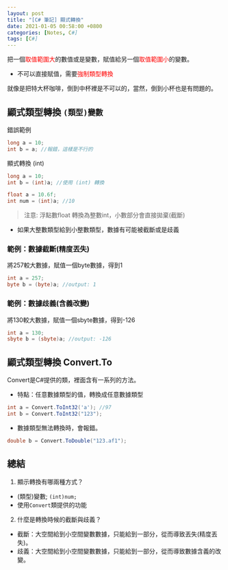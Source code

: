 ```yaml
---
layout: post
title: "[C# 筆記] 顯式轉換"
date: 2021-01-05 00:58:00 +0800
categories: [Notes, C#]
tags: [C#]
---
```


把一個<span style="color: red;">取值範圍大</span>的數值或是變數，賦值給另一個<span style="color: red;">取值範圍小</span>的變數。
- 不可以直接賦值，需要<span style="color: red;">強制類型轉換</span>

就像是把特大杯咖啡，倒到中杯裡是不可以的，當然，倒到小杯也是有問題的。

## 顯式類型轉換 `(類型)變數`
錯誤範例
```c#
long a = 10;
int b = a; //報錯，這樣是不行的
``` 
顯式轉換 (int)
```c#
long a = 10;
int b = (int)a; //使用 (int) 轉換
```
```c#
float a = 10.6f;
int num = (int)a; //10
```
> 注意: 浮點數float 轉換為整數int，小數部分會直接拋棄(截斷)   

- 如果大整數類型給到小整數類型，數據有可能被截斷或是歧義   

### 範例：數據截斷(精度丟失)   
將257較大數據，賦值一個byte數據，得到1
```c#
int a = 257;
byte b = (byte)a; //output: 1
```

### 範例：數據歧義(含義改變)   
將130較大數據，賦值一個sbyte數據，得到-126
```c#
int a = 130;
sbyte b = (sbyte)a; //output: -126
```
## 顯式類型轉換 Convert.To
Convert是C#提供的類，裡面含有一系列的方法。
- 特點：任意數據類型的值，轉換成任意數據類型
```c#
int a = Convert.ToInt32('a'); //97
int b = Convert.ToInt32("123");
```
- 數據類型無法轉換時，會報錯。
```c#
double b = Convert.ToDouble("123.af1");
```

## 總結
1. 顯示轉換有哪兩種方式？
- (類型)變數; `(int)num;`
- 使用`Convert`類提供的功能
2. 什麼是轉換時候的截斷與歧義？
- 截斷：大空間給到小空間變數數據，只能給到一部分，從而導致丟失(精度丟失)。
- 歧義：大空間給到小空間變數數據，只能給到一部分，從而導致數據含義的改變。

